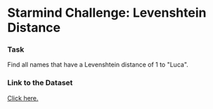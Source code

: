 # Starmind Challenge: Levenshtein Distance

### Task
Find all names that have a Levenshtein distance of 1 to "Luca".

### Link to the Dataset
<a href="https://opendata.swiss/en/dataset/hundenamen-aus-dem-hundebestand-der-stadt-zurich2/resource/3e48403f-1ca2-434f-8766-cf0a73d7c2a1">Click here.</a>

